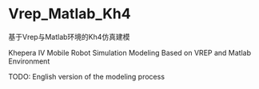 # Vrep_Matlab_Kh4
基于Vrep与Matlab环境的Kh4仿真建模
<br>

Khepera IV Mobile Robot Simulation Modeling Based on VREP and Matlab Environment
<br>

TODO: English version of the modeling process
